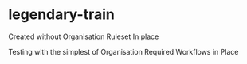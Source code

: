 # legendary-train
Created without Organisation Ruleset In place

Testing with the simplest of Organisation Required Workflows in Place
